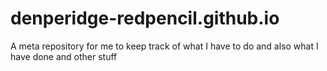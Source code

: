# denperidge-redpencil.github.io
A meta repository for me to keep track of what I have to do and also what I have done and other stuff
